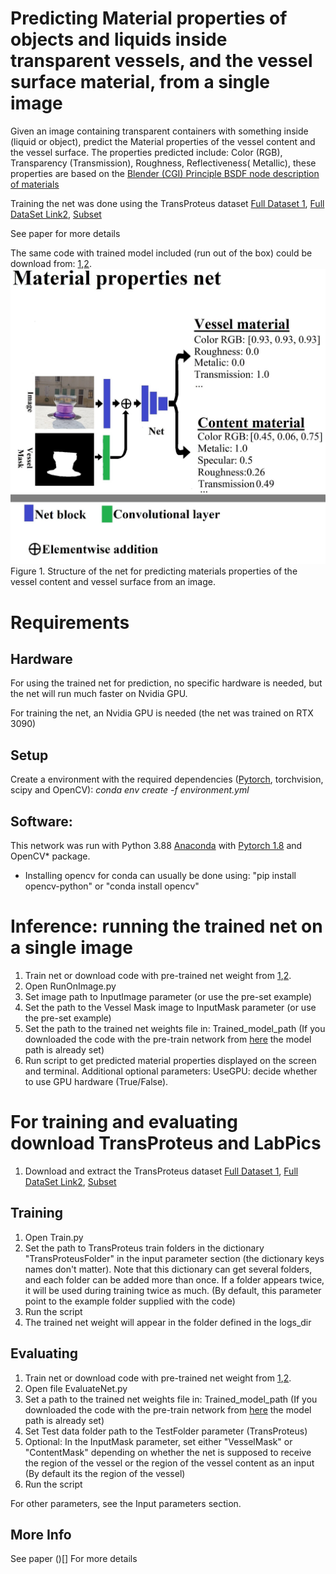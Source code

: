 # Predicting Material properties of objects and liquids inside transparent vessels, and the vessel surface material, from a single image
Given an image containing transparent containers with something inside (liquid or object), predict the Material properties of the vessel content and the vessel surface.
The properties predicted include: Color (RGB), Transparency (Transmission), Roughness, Reflectiveness( Metallic), these properties are based on the [Blender (CGI) Principle BSDF node description of materials](https://docs.blender.org/manual/en/latest/render/shader_nodes/shader/principled.html)

Training the net was done using the TransProteus dataset [Full Dataset 1](https://e.pcloud.link/publink/show?code=kZfx55Zx1GOrl4aUwXDrifAHUPSt7QUAIfV),  [Full DataSet Link2](https://icedrive.net/1/6cZbP5dkNG), [Subset](https://zenodo.org/record/5508261#.YUGsd3tE1H4) 

See paper []() for more details


The same code with trained model included (run out of the box) could be download from: [1](https://e.pcloud.link/publink/show?code=XZDq55Z5k1jugRCGbj4OCAmdIL9M4vOo8Py),[2](https://icedrive.net/0/fbQuVti8WO).
![](/Figure1.jpg)
Figure 1. Structure of the net for predicting materials properties of the vessel content and vessel surface from an image.

  
# Requirements
## Hardware
For using the trained net for prediction, no specific hardware is needed, but the net will run much faster on Nvidia GPU.

For training the net, an Nvidia GPU is needed (the net was trained on RTX 3090)

## Setup
Create a environment with the required dependencies ([Pytorch](https://pytorch.org/), torchvision, scipy and OpenCV): *conda env create -f environment.yml*

## Software:
This network was run with Python 3.88 [Anaconda](https://www.anaconda.com/download/) with  [Pytorch 1.8](https://pytorch.org/) and OpenCV* package.
* Installing opencv for conda can usually be done using: "pip install opencv-python" or "conda install opencv"

# Inference: running the trained net on  a single image

1. Train net or download code with pre-trained net weight from [1](https://e.pcloud.link/publink/show?code=XZDq55Z5k1jugRCGbj4OCAmdIL9M4vOo8Py),[2](https://icedrive.net/0/fbQuVti8WO).
2. Open RunOnImage.py
3. Set image path to InputImage parameter (or use the pre-set example)
4. Set the path to the Vessel Mask image to InputMask parameter (or use the pre-set example)   
4. Set the path to the trained net weights  file in: Trained_model_path  (If you downloaded the code with the pre-train network from [here]() the model path is already set) 
5. Run script to get predicted material properties displayed on the screen and terminal.
Additional optional parameters: 
UseGPU: decide whether to use GPU hardware (True/False).

# For training and evaluating download TransProteus and LabPics

1. Download and extract the TransProteus dataset  [Full Dataset 1](https://e.pcloud.link/publink/show?code=kZfx55Zx1GOrl4aUwXDrifAHUPSt7QUAIfV),  [Full DataSet Link2](https://icedrive.net/1/6cZbP5dkNG), [Subset](https://zenodo.org/record/5508261#.YUGsd3tE1H4) 


## Training

1. Open Train.py
3. Set the path to TransProteus train folders in the dictionary "TransProteusFolder" in the input parameter section (the dictionary keys names don't matter). 
Note that this dictionary can get several folders, and each folder can be added more than once. If a folder appears twice, it will be used during training twice as much.
(By default, this parameter point to the example folder supplied with the code)
3. Run the script
4. The trained net weight will appear in the folder defined in the  logs_dir 


## Evaluating 

1. Train net or download code with pre-trained net weight from [1](https://e.pcloud.link/publink/show?code=XZDq55Z5k1jugRCGbj4OCAmdIL9M4vOo8Py),[2](https://icedrive.net/0/fbQuVti8WO). 
2. Open file EvaluateNet.py
3. Set a path to the trained net weights  file in: Trained_model_path  (If you downloaded the code with the pre-train network from [here]() the model path is already set)
4. Set Test data folder  path to the  TestFolder parameter (TransProteus)
5. Optional: In the InputMask parameter, set either "VesselMask" or "ContentMask" depending on whether the net is supposed to receive the region of the vessel or the region of the vessel content as an input (By default its the region of the vessel)
6. Run the script

For other parameters, see the Input parameters section.


## More Info 
See paper ()[] For more details


